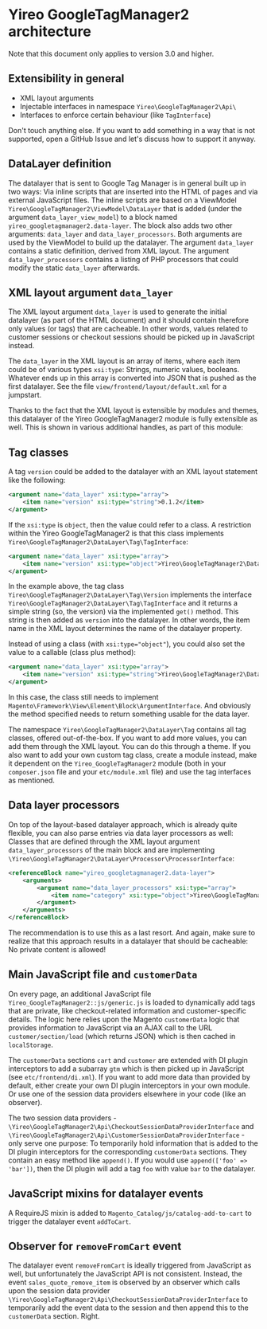 # Yireo GoogleTagManager2 architecture

Note that this document only applies to version 3.0 and higher.

## Extensibility in general
- XML layout arguments
- Injectable interfaces in namespace `Yireo\GoogleTagManager2\Api\`
- Interfaces to enforce certain behaviour (like `TagInterface`)

Don't touch anything else. If you want to add something in a way that is not supported, open a GitHub Issue and let's discuss how to support it anyway.

## DataLayer definition
The datalayer that is sent to Google Tag Manager is in general built up in two ways: Via inline scripts that are inserted into the HTML of pages and via external JavaScript files. The inline scripts are based on a ViewModel `Yireo\GoogleTagManager2\ViewModel\DataLayer` that is added (under the argument `data_layer_view_model`) to a block named `yireo_googletagmanager2.data-layer`. The block also adds two other arguments: `data_layer` and `data_layer_processors`. Both arguments are used by the ViewModel to build up the datalayer. The argument `data_layer` contains a static definition, derived from XML layout. The argument `data_layer_processors` contains a listing of PHP processors that could modify the static `data_layer` afterwards.

## XML layout argument `data_layer`
The XML layout argument `data_layer` is used to generate the initial datalayer (as part of the HTML document) and it should contain therefore only values (or tags) that are cacheable. In other words, values related to customer sessions or checkout sessions should be picked up in JavaScript instead.

The `data_layer` in the XML layout is an array of items, where each item could be of various types `xsi:type`: Strings, numeric values, booleans. Whatever ends up in this array is converted into JSON that is pushed as the first datalayer. See the file `view/frontend/layout/default.xml` for a jumpstart.

Thanks to the fact that the XML layout is extensible by modules and themes, this datalayer of the Yireo GoogleTagManager2 module is fully extensible as well. This is shown in various additional handles, as part of this module:

## Tag classes
A tag `version` could be added to the datalayer with an XML layout statement like the following:
```xml
<argument name="data_layer" xsi:type="array">
    <item name="version" xsi:type="string">0.1.2</item>
</argument>
```

If the `xsi:type` is `object`, then the value could refer to a class. A restriction within the Yireo GoogleTagManager2 is that this class implements `Yireo\GoogleTagManager2\DataLayer\Tag\TagInterface`:

```xml
<argument name="data_layer" xsi:type="array">
    <item name="version" xsi:type="object">Yireo\GoogleTagManager2\DataLayer\Tag\Version</item>
</argument>
```

In the example above, the tag class `Yireo\GoogleTagManager2\DataLayer\Tag\Version` implements the interface `Yireo\GoogleTagManager2\DataLayer\Tag\TagInterface` and it returns a simple string (so, the version) via the implemented `get()` method. This string is then added as `version` into the datalayer. In other words, the item name in the XML layout determines the name of the datalayer property.

Instead of using a class (with `xsi:type="object"`), you could also set the value to a callable (class plus method):

```xml
<argument name="data_layer" xsi:type="array">
    <item name="version" xsi:type="string">Yireo\GoogleTagManager2\DataLayer\Tag\Version::getVersion</item>
</argument>
```

In this case, the class still needs to implement `Magento\Framework\View\Element\Block\ArgumentInterface`. And obviously the method specified needs to return something usable for the data layer.

The namespace `Yireo\GoogleTagManager2\DataLayer\Tag` contains all tag classes, offered out-of-the-box. If you want to add more values, you can add them through the XML layout. You can do this through a theme. If you also want to add your own custom tag class, create a module instead, make it dependent on the `Yireo_GoogleTagManager2` module (both in your `composer.json` file and your `etc/module.xml` file) and use the tag interfaces as mentioned.

## Data layer processors
On top of the layout-based datalayer approach, which is already quite flexible, you can also parse entries via data layer processors as well: Classes that are defined through the XML layout argument `data_layer_processors` of the main block and are implementing `\Yireo\GoogleTagManager2\DataLayer\Processor\ProcessorInterface`: 

```xml
<referenceBlock name="yireo_googletagmanager2.data-layer">
    <arguments>
        <argument name="data_layer_processors" xsi:type="array">
            <item name="category" xsi:type="object">Yireo\GoogleTagManager2\DataLayer\Processor\Category</item>
        </argument>
    </arguments>
</referenceBlock>
```

The recommendation is to use this as a last resort. And again, make sure to realize that this approach results in a datalayer that should be cacheable: No private content is allowed!

## Main JavaScript file and `customerData`
On every page, an additional JavaScript file `Yireo_GoogleTagManager2::js/generic.js` is loaded to dynamically add tags that are private, like checkout-related information and customer-specific details. The logic here relies upon the Magento `customerData` logic that provides information to JavaScript via an AJAX call to the URL `customer/section/load` (which returns JSON) which is then cached in `localStorage`. 

The `customerData` sections `cart` and `customer` are extended with DI plugin interceptors to add a subarray `gtm` which is then picked up in JavaScript (see `etc/frontend/di.xml`). If you want to add more data than provided by default, either create your own DI plugin interceptors in your own module. Or use one of the session data providers elsewhere in your code (like an observer).

The two session data providers - `\Yireo\GoogleTagManager2\Api\CheckoutSessionDataProviderInterface` and `\Yireo\GoogleTagManager2\Api\CustomerSessionDataProviderInterface` - only serve one purpose: To temporarily hold information that is added to the DI plugin interceptors for the corresponding `customerData` sections. They contain an easy method like `append()`. If you would use `append(['foo' => 'bar'])`, then the DI plugin will add a tag `foo` with value `bar` to the datalayer.

## JavaScript mixins for datalayer events
A RequireJS mixin is added to `Magento_Catalog/js/catalog-add-to-cart` to trigger the datalayer event `addToCart`.

## Observer for `removeFromCart` event
The datalayer event `removeFromCart` is ideally triggered from JavaScript as well, but unfortunately the JavaScript API is not consistent. Instead, the event `sales_quote_remove_item` is observed by an observer which calls upon the session data provider `\Yireo\GoogleTagManager2\Api\CheckoutSessionDataProviderInterface` to temporarily add the event data to the session and then append this to the `customerData` section. Right.
